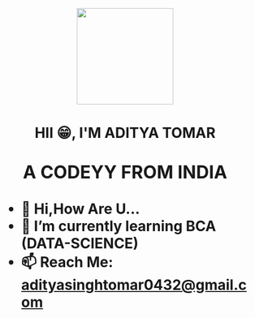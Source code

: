 <p align="center">
  <img src="https://github.com/user-attachments/assets/053cf8d1-ac18-4f03-b8fb-b06adde3c61c" width="190px"/><p/>
<h1 align="center">HII 😁, I'M ADITYA TOMAR<h1/> 
<p align="center"style="font-size:35px"><strong>A CODEYY FROM INDIA</strong></p>
 

    

- 👋 Hi,How Are U...
- 🌱 I’m currently learning BCA (DATA-SCIENCE)
- 📫 Reach Me: adityasinghtomar0432@gmail.com

<!---
aditya0tomar/aditya0tomar is a ✨ special ✨ repository because its `README.md` (this file) appears on your GitHub profile.
You can click the Preview link to take a look at your changes
